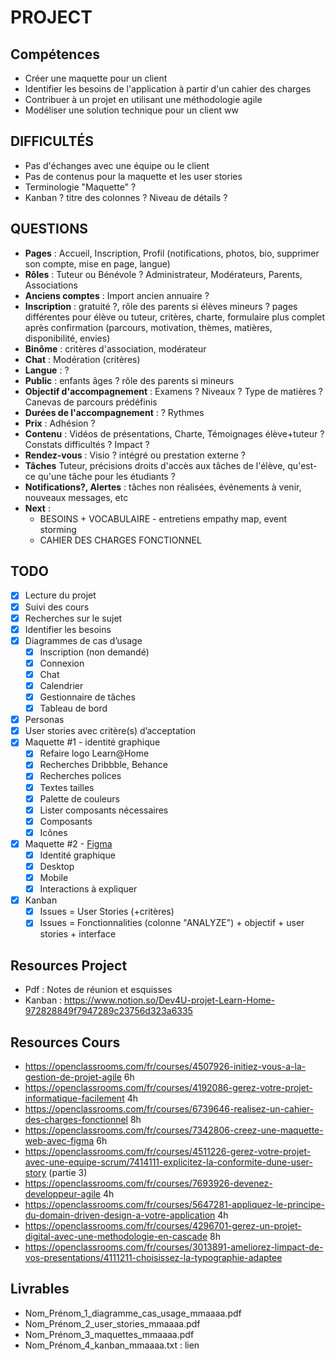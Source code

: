 # PROJECT

## Compétences
- Créer une maquette pour un client
- Identifier les besoins de l'application à partir d'un cahier des charges
- Contribuer à un projet en utilisant une méthodologie agile
- Modéliser une solution technique pour un client
ww

## DIFFICULTÉS
- Pas d'échanges avec une équipe ou le client
- Pas de contenus pour la maquette et les user stories
- Terminologie "Maquette" ?
- Kanban ? titre des colonnes ? Niveau de détails ?

## QUESTIONS
- **Pages** : Accueil, Inscription, Profil (notifications, photos, bio, supprimer son compte, mise en page, langue)
- **Rôles** : Tuteur ou Bénévole ? Administrateur, Modérateurs, Parents, Associations
- **Anciens comptes** :  Import ancien annuaire ?
- **Inscription** : gratuité ?, rôle des parents si élèves mineurs ? pages différentes pour élève ou tuteur, critères, charte, formulaire plus complet après confirmation (parcours, motivation, thèmes, matières, disponibilité, envies)
- **Binôme** : critères d'association, modérateur
- **Chat** : Modération (critères)
- **Langue** : ?
- **Public** : enfants âges ? rôle des parents si mineurs
- **Objectif d'accompagnement** : Examens ? Niveaux ? Type de matières ? Canevas de parcours prédéfinis
- **Durées de l'accompagnement** : ? Rythmes
- **Prix** : Adhésion ?
- **Contenu** : Vidéos de présentations, Charte, Témoignages élève+tuteur ? Constats difficultés ? Impact ?
- **Rendez-vous** : Visio ? intégré ou prestation externe ?
- **Tâches** Tuteur, précisions droits d'accès aux tâches de l'élève, qu'est-ce qu'une tâche pour les étudiants ?
- **Notifications?, Alertes** : tâches non réalisées, événements à venir, nouveaux messages, etc
- **Next** : 
    - BESOINS + VOCABULAIRE - entretiens empathy map, event storming
    - CAHIER DES CHARGES FONCTIONNEL

## TODO
- [x] Lecture du projet
- [x] Suivi des cours
- [x] Recherches sur le sujet
- [x] Identifier les besoins
- [x] Diagrammes de cas d’usage
    - [x] Inscription (non demandé)
    - [x] Connexion
    - [x] Chat
    - [x] Calendrier
    - [x] Gestionnaire de tâches
    - [x] Tableau de bord
- [x] Personas
- [x] User stories avec critère(s) d’acceptation
- [x] Maquette #1 - identité graphique
    - [x] Refaire logo Learn@Home
    - [x] Recherches Dribbble, Behance
    - [x] Recherches polices
    - [x] Textes tailles
    - [x] Palette de couleurs
    - [x] Lister composants nécessaires
    - [x] Composants
    - [x] Icônes
- [x] Maquette #2 - [Figma](https://www.figma.com/file/7b9KuU85XksOOEYOlMXto8/Maquette-Learn%40Home?node-id=3%3A2)
    - [x] Identité graphique
    - [x] Desktop
    - [x] Mobile
    - [x] Interactions à expliquer
- [x] Kanban
    - [x] Issues = User Stories (+critères)
    - [x] Issues = Fonctionnalities (colonne "ANALYZE") + objectif + user stories + interface

## Resources Project
- Pdf : Notes de réunion et esquisses
- Kanban : https://www.notion.so/Dev4U-projet-Learn-Home-972828849f7947289c23756d323a6335

## Resources Cours
- https://openclassrooms.com/fr/courses/4507926-initiez-vous-a-la-gestion-de-projet-agile 6h
- https://openclassrooms.com/fr/courses/4192086-gerez-votre-projet-informatique-facilement 4h
- https://openclassrooms.com/fr/courses/6739646-realisez-un-cahier-des-charges-fonctionnel 8h
- https://openclassrooms.com/fr/courses/7342806-creez-une-maquette-web-avec-figma 6h
- https://openclassrooms.com/fr/courses/4511226-gerez-votre-projet-avec-une-equipe-scrum/7414111-explicitez-la-conformite-dune-user-story (partie 3)
- https://openclassrooms.com/fr/courses/7693926-devenez-developpeur-agile 4h
- https://openclassrooms.com/fr/courses/5647281-appliquez-le-principe-du-domain-driven-design-a-votre-application 4h
- https://openclassrooms.com/fr/courses/4296701-gerez-un-projet-digital-avec-une-methodologie-en-cascade 8h
- https://openclassrooms.com/fr/courses/3013891-ameliorez-limpact-de-vos-presentations/4111211-choisissez-la-typographie-adaptee

## Livrables
- Nom_Prénom_1_diagramme_cas_usage_mmaaaa.pdf
- Nom_Prénom_2_user_stories_mmaaaa.pdf
- Nom_Prénom_3_maquettes_mmaaaa.pdf
- Nom_Prénom_4_kanban_mmaaaa.txt : lien